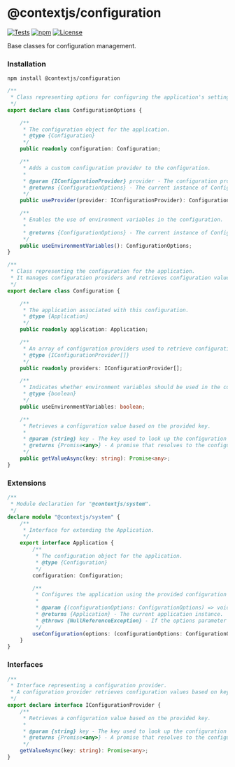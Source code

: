 # @contextjs/configuration

[![Tests](https://github.com/contextjs/context/actions/workflows/tests.yaml/badge.svg?branch=main)](https://github.com/contextjs/context/actions/workflows/tests.yaml)
[![npm](https://badgen.net/npm/v/@contextjs/configuration?cache=300)](https://www.npmjs.com/package/@contextjs/configuration)
[![License](https://badgen.net/static/license/MIT)](https://github.com/contextjs/context/blob/main/LICENSE)

Base classes for configuration management.

### Installation
```
npm install @contextjs/configuration
```

```typescript
/**
 * Class representing options for configuring the application's settings.
 */
export declare class ConfigurationOptions {

    /**
     * The configuration object for the application.
     * @type {Configuration}
     */
    public readonly configuration: Configuration;

    /**
     * Adds a custom configuration provider to the configuration.
     * 
     * @param {IConfigurationProvider} provider - The configuration provider to add.
     * @returns {ConfigurationOptions} - The current instance of ConfigurationOptions.
     */
    public useProvider(provider: IConfigurationProvider): ConfigurationOptions;

    /**
     * Enables the use of environment variables in the configuration.
     * 
     * @returns {ConfigurationOptions} - The current instance of ConfigurationOptions.
     */
    public useEnvironmentVariables(): ConfigurationOptions;
}

/**
 * Class representing the configuration for the application.
 * It manages configuration providers and retrieves configuration values.
 */
export declare class Configuration {

    /**
     * The application associated with this configuration.
     * @type {Application}
     */
    public readonly application: Application;

    /**
     * An array of configuration providers used to retrieve configuration values.
     * @type {IConfigurationProvider[]}
     */
    public readonly providers: IConfigurationProvider[];

    /**
     * Indicates whether environment variables should be used in the configuration.
     * @type {boolean}
     */
    public useEnvironmentVariables: boolean;

    /**
     * Retrieves a configuration value based on the provided key.
     * 
     * @param {string} key - The key used to look up the configuration value.
     * @returns {Promise<any>} - A promise that resolves to the configuration value if found, otherwise null.
     */
    public getValueAsync(key: string): Promise<any>;
}
```

### Extensions

```typescript
/**
 * Module declaration for "@contextjs/system".
 */
declare module "@contextjs/system" {
    /**
     * Interface for extending the Application.
     */
    export interface Application {
        /**
         * The configuration object for the application.
         * @type {Configuration}
         */
        configuration: Configuration;

        /**
         * Configures the application using the provided configuration options.
         * 
         * @param {(configurationOptions: ConfigurationOptions) => void} options - A callback function to configure the application.
         * @returns {Application} - The current application instance.
         * @throws {NullReferenceException} - If the options parameter is null or undefined.
         */
        useConfiguration(options: (configurationOptions: ConfigurationOptions) => void): Application;
    }
}
```

### Interfaces

```typescript
/**
 * Interface representing a configuration provider.
 * A configuration provider retrieves configuration values based on keys.
 */
export declare interface IConfigurationProvider {
    /**
     * Retrieves a configuration value based on the provided key.
     * 
     * @param {string} key - The key used to look up the configuration value.
     * @returns {Promise<any>} - A promise that resolves to the configuration value if found, otherwise null.
     */
    getValueAsync(key: string): Promise<any>;
}
```